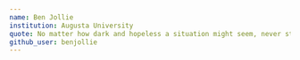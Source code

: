 ```yaml
---
name: Ben Jollie
institution: Augusta University
quote: No matter how dark and hopeless a situation might seem, never stop praying. - Billy Graham
github_user: benjollie
---
```

